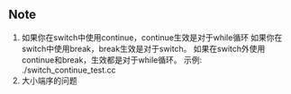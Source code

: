 ## Note
1. 如果你在switch中使用continue，continue生效是对于while循环
如果你在switch中使用break，break生效是对于switch。
如果在switch外使用continue和break，生效都是对于while循环。
示例: ./switch_continue_test.cc
2. 大小端序的问题
